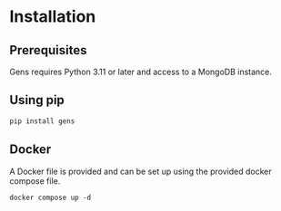 # Installation

## Prerequisites

Gens requires Python 3.11 or later and access to a MongoDB instance.

## Using pip

```bash
pip install gens
```

## Docker

A Docker file is provided and can be set up using the provided docker compose file.

```
docker compose up -d
```